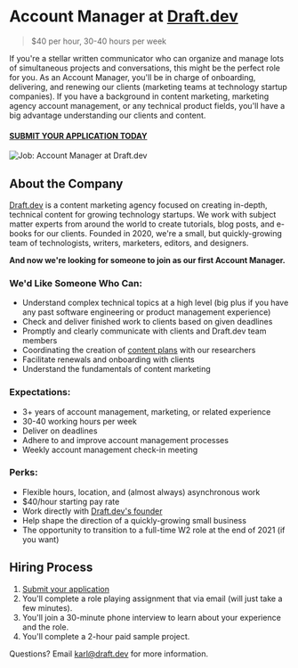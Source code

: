 # Account Manager at [Draft.dev](https://draft.dev/)
> $40 per hour, 30-40 hours per week

If you're a stellar written communicator who can organize and manage lots of simultaneous projects and conversations, this might be the perfect role for you. As an Account Manager, you'll be in charge of onboarding, delivering, and renewing our clients (marketing teams at technology startup companies). If you have a background in content marketing, marketing agency account management, or any technical product fields, you'll have a big advantage understanding our clients and content.

#### [SUBMIT YOUR APPLICATION TODAY](https://airtable.com/shrH7UwEKiY5LG9cP)

![Job: Account Manager at Draft.dev](https://draft.dev/learn/assets/posts/img_0990.png)

## About the Company
[Draft.dev](https://draft.dev/) is a content marketing agency focused on creating in-depth, technical content for growing technology startups. We work with subject matter experts from around the world to create tutorials, blog posts, and e-books for our clients. Founded in 2020, we're a small, but quickly-growing team of technologists, writers, marketers, editors, and designers.

**And now we're looking for someone to join as our first Account Manager.**

### We'd Like Someone Who Can:
- Understand complex technical topics at a high level (big plus if you have any past software engineering or product management experience)
- Check and deliver finished work to clients based on given deadlines
- Promptly and clearly communicate with clients and Draft.dev team members
- Coordinating the creation of [content plans](https://draft.dev/learn/posts/content-plan) with our researchers
- Facilitate renewals and onboarding with clients
- Understand the fundamentals of content marketing

### Expectations:
- 3+ years of account management, marketing, or related experience
- 30-40 working hours per week
- Deliver on deadlines
- Adhere to and improve account management processes
- Weekly account management check-in meeting

### Perks:
- Flexible hours, location, and (almost always) asynchronous work
- $40/hour starting pay rate
- Work directly with [Draft.dev's founder](https://www.linkedin.com/in/karllhughes)
- Help shape the direction of a quickly-growing small business
- The opportunity to transition to a full-time W2 role at the end of 2021 (if you want)

## Hiring Process
1. [Submit your application](https://airtable.com/shrH7UwEKiY5LG9cP)
2. You'll complete a role playing assignment that via email (will just take a few minutes).
3. You'll join a 30-minute phone interview to learn about your experience and the role.
4. You'll complete a 2-hour paid sample project.

Questions? Email [karl@draft.dev](mailto:karl@draft.dev) for more information.
